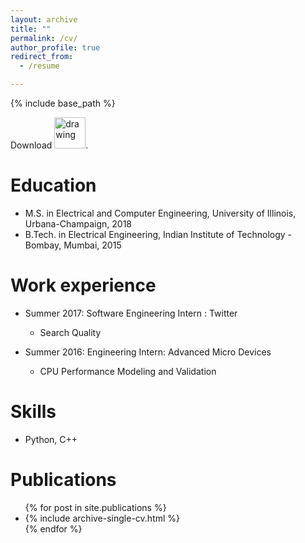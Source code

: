 ```yaml
---
layout: archive
title: ""
permalink: /cv/
author_profile: true
redirect_from:
  - /resume

---
```


{% include base_path %}

Download [<img src="https://ishansd.github.io/images/pdf-symbol.jpeg" alt="drawing" width="50"/>](https://ishansd.github.io/files/resume.pdf).

Education
======
* M.S. in Electrical and Computer Engineering, University of Illinois, Urbana-Champaign, 2018
* B.Tech. in Electrical Engineering, Indian Institute of Technology - Bombay, Mumbai, 2015


Work experience
======
* Summer 2017: Software Engineering Intern : Twitter
  * Search Quality

* Summer 2016: Engineering Intern: Advanced Micro Devices
  * CPU Performance Modeling and Validation
  
Skills
======
* Python, C++

Publications
======
  <ul>{% for post in site.publications %}
    <li>{% include archive-single-cv.html %} </li>
  {% endfor %}</ul>
  
